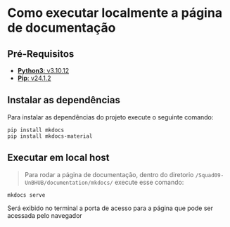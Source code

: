 
# Como executar localmente a página de documentação

## Pré-Requisitos
- [**Python3**: v3.10.12](https://realpython.com/installing-python/)
- [**Pip**: v24.1.2](https://pip.pypa.io/en/stable/installation/)

## Instalar as dependências

Para instalar as dependências do projeto execute o seguinte comando:
```
pip install mkdocs
pip install mkdocs-material
```
## Executar em local host

> Para rodar a página de documentação, dentro do diretorio `/Squad09-UnBHUB/documentation/mkdocs/` execute esse comando:
```
mkdocs serve
```
Será exibido no terminal a porta de acesso para a página que pode ser acessada pelo navegador
